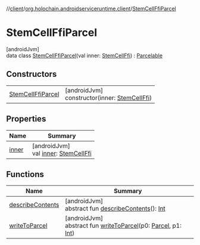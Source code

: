//[client](../../../index.md)/[org.holochain.androidserviceruntime.client](../index.md)/[StemCellFfiParcel](index.md)

# StemCellFfiParcel

[androidJvm]\
data class [StemCellFfiParcel](index.md)(val inner: [StemCellFfi](../-stem-cell-ffi/index.md)) : [Parcelable](https://developer.android.com/reference/kotlin/android/os/Parcelable.html)

## Constructors

| | |
|---|---|
| [StemCellFfiParcel](-stem-cell-ffi-parcel.md) | [androidJvm]<br>constructor(inner: [StemCellFfi](../-stem-cell-ffi/index.md)) |

## Properties

| Name | Summary |
|---|---|
| [inner](inner.md) | [androidJvm]<br>val [inner](inner.md): [StemCellFfi](../-stem-cell-ffi/index.md) |

## Functions

| Name | Summary |
|---|---|
| [describeContents](../-app-binder-unauthorized-exception-parcel/index.md#-1578325224%2FFunctions%2F275946699) | [androidJvm]<br>abstract fun [describeContents](../-app-binder-unauthorized-exception-parcel/index.md#-1578325224%2FFunctions%2F275946699)(): [Int](https://kotlinlang.org/api/core/kotlin-stdlib/kotlin/-int/index.html) |
| [writeToParcel](../-app-binder-unauthorized-exception-parcel/index.md#-1754457655%2FFunctions%2F275946699) | [androidJvm]<br>abstract fun [writeToParcel](../-app-binder-unauthorized-exception-parcel/index.md#-1754457655%2FFunctions%2F275946699)(p0: [Parcel](https://developer.android.com/reference/kotlin/android/os/Parcel.html), p1: [Int](https://kotlinlang.org/api/core/kotlin-stdlib/kotlin/-int/index.html)) |